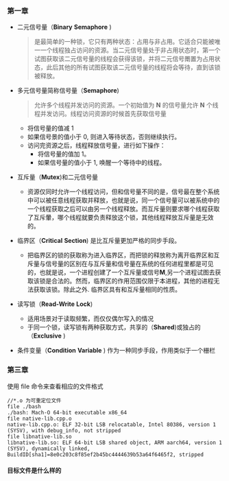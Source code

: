 ### 第一章

- 二元信号量（**Binary** **Semaphore** ) 

  > 是最简单的一种锁，它只有两种状态：占用与非占用。它适合只能被唯一一个线程独占访问的资源。当二元信号量处于非占用状态时，第一个试图获取该二元信号量的线程会获得该锁，并将二元信号罱置为占用状态，此后其他的所有试图获取该二元信号量的线程将会等待，直到该锁被释放。

- 多元信号量简称信号量（**Semaphore**)

  > 允许多个线程并发访问的资源。一个初始值为 **N** 的信号量允许 **N** 个线程并发访问。线程访问资源的时候首先获取信号量

  - 将信号量的值减 1 
  - 如果信号景的值小于 0, 则进入等待状态，否则继续执行。
  - 访问完资源之后，线程释放信号量，进行如下操作：
    - 将信号量的值加 1。
    - 如果信号量的值小于 1, 唤醒一个等待中的线程。

- 互斥量（**Mutex**)和二元信号量
  - 资源仅同时允许一个线程访问，但和信号量不同的是，信号最在整个系统中可以被任意线程获取并释放，也就是说，同一个信号量可以被系统中的一个线程获取之后可以由另一个线程释放。而互斥量则要求哪个线程获取了互斥暈，哪个线程就要负责释放这个锁，其他线程释放互斥量是无效的。

- 临界区（**Critical** **Section**) 是比互斥量更加严格的同步手段。
  - 把临界区的锁的获取称为进入临界区，而把锁的释放称为离开临界区和互斥量与信号量的区别在与互斥量和信号量在系统的任何进程里都是可见的，也就是说，一个进程创建了一个互斥量或信号**M**,另一个进程试图去获取该锁是合法的。然而，临界区的作用范围仅限于本进程，其他的进程无法获取该锁。除此之外. 临界区具有和互斥量相同的性质。
- 读写锁（**Read-Write** **Lock**) 
  - 适用场景对于读取频繁，而仅仅偶尔写入的情况
  - 于同一个锁，读写锁有两种获取方式，共享的（**Shared**)或独占的（**Exclusive** )
- 条件变量（**Condition** **Variable** ) 作为一种同步手段，作用类似于一个栅栏

### 第三章

使用 file 命令来查看相应的文件格式

```shell
//*.o 为可重定位文件
file ./bash 
./bash: Mach-O 64-bit executable x86_64
file native-lib.cpp.o 
native-lib.cpp.o: ELF 32-bit LSB relocatable, Intel 80386, version 1 (SYSV), with debug_info, not stripped
file libnative-lib.so 
libnative-lib.so: ELF 64-bit LSB shared object, ARM aarch64, version 1 (SYSV), dynamically linked, BuildID[sha1]=8e0c203c8f85ef2b45bc4444639b53a64f6465f2, stripped
```

#### 目标文件是什么样的